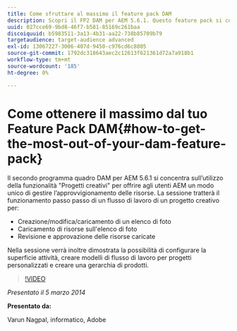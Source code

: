 ```yaml
---
title: Come sfruttare al massimo il feature pack DAM
description: Scopri il FP2 DAM per AEM 5.6.1. Questo feature pack si concentra sull’utilizzo della funzionalità Progetti creativi per offrirti un modo univoco di gestire l’origine delle risorse. La sessione descrive le varie fasi del flusso di lavoro di un progetto creativo per creare, modificare, caricare un elenco di foto e caricare le risorse da un elenco di foto. Vengono inoltre fornite informazioni sulla revisione e l’approvazione delle risorse caricate, sulla configurazione della superficie attività, sui modelli di flusso di lavoro per progetti personalizzati e sulla creazione di gerarchie di prodotti.
uuid: 027cce69-9bd8-46f7-b581-85169c261baa
discoiquuid: b5983511-3a13-4b31-aa22-738b85709b79
targetaudience: target-audience advanced
exl-id: 13067227-3006-407d-9450-c976cd6c8805
source-git-commit: 1792dc318643aec2c12613f621361d72a7a918b1
workflow-type: tm+mt
source-wordcount: '185'
ht-degree: 0%

---
```


# Come ottenere il massimo dal tuo Feature Pack DAM{#how-to-get-the-most-out-of-your-dam-feature-pack}

Il secondo programma quadro DAM per AEM 5.6.1 si concentra sull’utilizzo della funzionalità &quot;Progetti creativi&quot; per offrire agli utenti AEM un modo unico di gestire l’approvvigionamento delle risorse. La sessione tratterà il funzionamento passo passo di un flusso di lavoro di un progetto creativo per:

* Creazione/modifica/caricamento di un elenco di foto
* Caricamento di risorse sull&#39;elenco di foto
* Revisione e approvazione delle risorse caricate

Nella sessione verrà inoltre dimostrata la possibilità di configurare la superficie attività, creare modelli di flusso di lavoro per progetti personalizzati e creare una gerarchia di prodotti.

>[!VIDEO](https://video.tv.adobe.com/v/19523/?quality=9)

*Presentato il 5 marzo 2014*

**Presentato da:**

Varun Nagpal, informatico, Adobe

<!--
[Get back to the Overview](https://helpx.adobe.com/experience-manager/kt/eseminars/gems/aem-index.html)
-->
